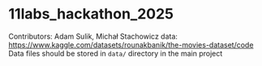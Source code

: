 # 11labs_hackathon_2025
Contributors: Adam Sulik, Michał Stachowicz
data: https://www.kaggle.com/datasets/rounakbanik/the-movies-dataset/code
Data files should be stored in `data/` directory in the main project